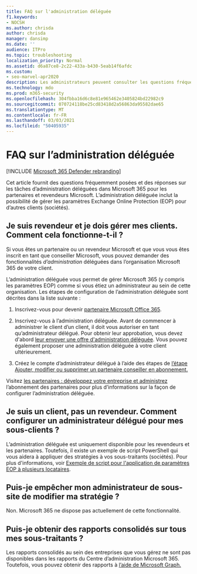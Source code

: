 ```yaml
---
title: FAQ sur l'administration déléguée
f1.keywords:
- NOCSH
ms.author: chrisda
author: chrisda
manager: dansimp
ms.date: ''
audience: ITPro
ms.topic: troubleshooting
localization_priority: Normal
ms.assetid: d6a87ce8-2c22-433a-b430-5eab14f6afdc
ms.custom:
- seo-marvel-apr2020
description: Les administrateurs peuvent consulter les questions fréquemment posées et les réponses sur les tâches d’administration déléguées dans Microsoft 365 pour les partenaires et revendeurs Microsoft.
ms.technology: mdo
ms.prod: m365-security
ms.openlocfilehash: 304fbba16d6c8e81e965462e3405824bd22982c9
ms.sourcegitcommit: 070724118be25cd83418d2a56863da95582dae65
ms.translationtype: MT
ms.contentlocale: fr-FR
ms.lasthandoff: 03/03/2021
ms.locfileid: "50405935"
---
```

# <a name="delegated-administration-faq"></a>FAQ sur l’administration déléguée

[!INCLUDE [Microsoft 365 Defender rebranding](../includes/microsoft-defender-for-office.md)]


Cet article fournit des questions fréquemment posées et des réponses sur les tâches d’administration déléguées dans Microsoft 365 pour les partenaires et revendeurs Microsoft. L’administration déléguée inclut la possibilité de gérer les paramètres Exchange Online Protection (EOP) pour d’autres clients (sociétés).

## <a name="im-a-reseller-and-i-need-to-manage-my-customer-tenants-how-does-this-work"></a>Je suis revendeur et je dois gérer mes clients. Comment cela fonctionne-t-il ?

Si vous êtes un partenaire ou un revendeur Microsoft et que vous vous êtes inscrit en tant que conseiller Microsoft, vous pouvez demander des fonctionnalités _d’administration_ déléguées dans l’organisation Microsoft 365 de votre client.

L’administration déléguée vous permet de gérer Microsoft 365 (y compris les paramètres EOP) comme si vous étiez un administrateur au sein de cette organisation. Les étapes de configuration de l’administration déléguée sont décrites dans la liste suivante :

1. Inscrivez-vous pour devenir [partenaire Microsoft Office 365](https://partner.microsoft.com/?cloudbenefits).

2. Inscrivez-vous à l’administration déléguée. Avant de commencer à administrer le client d’un client, il doit vous autoriser en tant qu’administrateur délégué. Pour obtenir leur approbation, vous devez d'abord [leur envoyer une offre d'administration déléguée](https://support.microsoft.com/office/26530dc0-ebba-415b-86b1-b55bc06b073e). Vous pouvez également proposer une administration déléguée à votre client ultérieurement.

3. Créez le compte d’administrateur délégué à l’aide des étapes de [l’étape Ajouter, modifier ou supprimer un partenaire conseiller en abonnement.](../../admin/misc/add-partner.md)

Visitez [les partenaires : développez votre entreprise et administrez](https://support.microsoft.com/office/30dd1681-47e0-4cbc-abfe-a222cd111319) l’abonnement des partenaires pour plus d’informations sur la façon de configurer l’administration déléguée.

## <a name="im-a-customer-not-a-reseller-how-can-set-up-delegated-administrator-for-my-subtenants"></a>Je suis un client, pas un revendeur. Comment configurer un administrateur délégué pour mes sous-clients ?

L’administration déléguée est uniquement disponible pour les revendeurs et les partenaires. Toutefois, il existe un exemple de script PowerShell qui vous aidera à appliquer des stratégies à vos sous-traitants (sociétés). Pour plus d'informations, voir [Exemple de script pour l'application de paramètres EOP à plusieurs locataires](sample-script-for-applying-eop-settings-to-multiple-tenants.md).

## <a name="can-i-prevent-my-subtenant-admin-from-modifying-my-policy"></a>Puis-je empêcher mon administrateur de sous-site de modifier ma stratégie ?

Non. Microsoft 365 ne dispose pas actuellement de cette fonctionnalité.

## <a name="can-i-get-consolidated-reporting-across-all-of-my-subtenants"></a>Puis-je obtenir des rapports consolidés sur tous mes sous-traitants ?

Les rapports consolidés au sein des entreprises que vous gérez ne sont pas disponibles dans les rapports du Centre d’administration Microsoft 365. Toutefois, vous pouvez obtenir des rapports à [l’aide de Microsoft Graph.](https://docs.microsoft.com/graph/overview)
